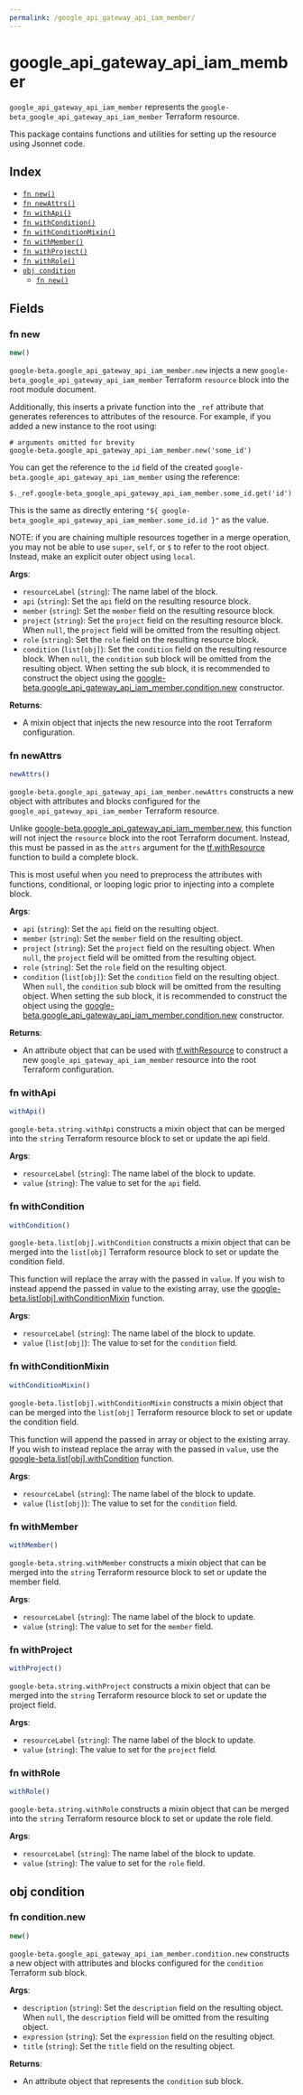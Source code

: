 ```yaml
---
permalink: /google_api_gateway_api_iam_member/
---
```


# google_api_gateway_api_iam_member

`google_api_gateway_api_iam_member` represents the `google-beta_google_api_gateway_api_iam_member` Terraform resource.



This package contains functions and utilities for setting up the resource using Jsonnet code.


## Index

* [`fn new()`](#fn-new)
* [`fn newAttrs()`](#fn-newattrs)
* [`fn withApi()`](#fn-withapi)
* [`fn withCondition()`](#fn-withcondition)
* [`fn withConditionMixin()`](#fn-withconditionmixin)
* [`fn withMember()`](#fn-withmember)
* [`fn withProject()`](#fn-withproject)
* [`fn withRole()`](#fn-withrole)
* [`obj condition`](#obj-condition)
  * [`fn new()`](#fn-conditionnew)

## Fields

### fn new

```ts
new()
```


`google-beta.google_api_gateway_api_iam_member.new` injects a new `google-beta_google_api_gateway_api_iam_member` Terraform `resource`
block into the root module document.

Additionally, this inserts a private function into the `_ref` attribute that generates references to attributes of the
resource. For example, if you added a new instance to the root using:

    # arguments omitted for brevity
    google-beta.google_api_gateway_api_iam_member.new('some_id')

You can get the reference to the `id` field of the created `google-beta.google_api_gateway_api_iam_member` using the reference:

    $._ref.google-beta_google_api_gateway_api_iam_member.some_id.get('id')

This is the same as directly entering `"${ google-beta_google_api_gateway_api_iam_member.some_id.id }"` as the value.

NOTE: if you are chaining multiple resources together in a merge operation, you may not be able to use `super`, `self`,
or `$` to refer to the root object. Instead, make an explicit outer object using `local`.

**Args**:
  - `resourceLabel` (`string`): The name label of the block.
  - `api` (`string`): Set the `api` field on the resulting resource block.
  - `member` (`string`): Set the `member` field on the resulting resource block.
  - `project` (`string`): Set the `project` field on the resulting resource block. When `null`, the `project` field will be omitted from the resulting object.
  - `role` (`string`): Set the `role` field on the resulting resource block.
  - `condition` (`list[obj]`): Set the `condition` field on the resulting resource block. When `null`, the `condition` sub block will be omitted from the resulting object. When setting the sub block, it is recommended to construct the object using the [google-beta.google_api_gateway_api_iam_member.condition.new](#fn-conditionnew) constructor.

**Returns**:
- A mixin object that injects the new resource into the root Terraform configuration.


### fn newAttrs

```ts
newAttrs()
```


`google-beta.google_api_gateway_api_iam_member.newAttrs` constructs a new object with attributes and blocks configured for the `google_api_gateway_api_iam_member`
Terraform resource.

Unlike [google-beta.google_api_gateway_api_iam_member.new](#fn-new), this function will not inject the `resource`
block into the root Terraform document. Instead, this must be passed in as the `attrs` argument for the
[tf.withResource](https://github.com/tf-libsonnet/core/tree/main/docs#fn-withresource) function to build a complete block.

This is most useful when you need to preprocess the attributes with functions, conditional, or looping logic prior to
injecting into a complete block.

**Args**:
  - `api` (`string`): Set the `api` field on the resulting object.
  - `member` (`string`): Set the `member` field on the resulting object.
  - `project` (`string`): Set the `project` field on the resulting object. When `null`, the `project` field will be omitted from the resulting object.
  - `role` (`string`): Set the `role` field on the resulting object.
  - `condition` (`list[obj]`): Set the `condition` field on the resulting object. When `null`, the `condition` sub block will be omitted from the resulting object. When setting the sub block, it is recommended to construct the object using the [google-beta.google_api_gateway_api_iam_member.condition.new](#fn-conditionnew) constructor.

**Returns**:
  - An attribute object that can be used with [tf.withResource](https://github.com/tf-libsonnet/core/tree/main/docs#fn-withresource) to construct a new `google_api_gateway_api_iam_member` resource into the root Terraform configuration.


### fn withApi

```ts
withApi()
```

`google-beta.string.withApi` constructs a mixin object that can be merged into the `string`
Terraform resource block to set or update the api field.



**Args**:
  - `resourceLabel` (`string`): The name label of the block to update.
  - `value` (`string`): The value to set for the `api` field.


### fn withCondition

```ts
withCondition()
```

`google-beta.list[obj].withCondition` constructs a mixin object that can be merged into the `list[obj]`
Terraform resource block to set or update the condition field.

This function will replace the array with the passed in `value`. If you wish to instead append the
passed in value to the existing array, use the [google-beta.list[obj].withConditionMixin](TODO) function.


**Args**:
  - `resourceLabel` (`string`): The name label of the block to update.
  - `value` (`list[obj]`): The value to set for the `condition` field.


### fn withConditionMixin

```ts
withConditionMixin()
```

`google-beta.list[obj].withConditionMixin` constructs a mixin object that can be merged into the `list[obj]`
Terraform resource block to set or update the condition field.

This function will append the passed in array or object to the existing array. If you wish
to instead replace the array with the passed in `value`, use the [google-beta.list[obj].withCondition](TODO)
function.


**Args**:
  - `resourceLabel` (`string`): The name label of the block to update.
  - `value` (`list[obj]`): The value to set for the `condition` field.


### fn withMember

```ts
withMember()
```

`google-beta.string.withMember` constructs a mixin object that can be merged into the `string`
Terraform resource block to set or update the member field.



**Args**:
  - `resourceLabel` (`string`): The name label of the block to update.
  - `value` (`string`): The value to set for the `member` field.


### fn withProject

```ts
withProject()
```

`google-beta.string.withProject` constructs a mixin object that can be merged into the `string`
Terraform resource block to set or update the project field.



**Args**:
  - `resourceLabel` (`string`): The name label of the block to update.
  - `value` (`string`): The value to set for the `project` field.


### fn withRole

```ts
withRole()
```

`google-beta.string.withRole` constructs a mixin object that can be merged into the `string`
Terraform resource block to set or update the role field.



**Args**:
  - `resourceLabel` (`string`): The name label of the block to update.
  - `value` (`string`): The value to set for the `role` field.


## obj condition



### fn condition.new

```ts
new()
```


`google-beta.google_api_gateway_api_iam_member.condition.new` constructs a new object with attributes and blocks configured for the `condition`
Terraform sub block.



**Args**:
  - `description` (`string`): Set the `description` field on the resulting object. When `null`, the `description` field will be omitted from the resulting object.
  - `expression` (`string`): Set the `expression` field on the resulting object.
  - `title` (`string`): Set the `title` field on the resulting object.

**Returns**:
  - An attribute object that represents the `condition` sub block.
